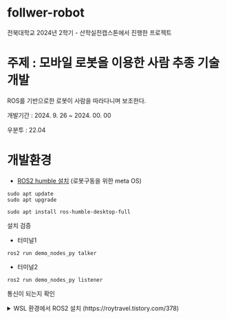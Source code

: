 # follwer-robot
전북대학교 2024년 2학기 - 산학실전캡스톤에서 진행한 프로젝트

# 주제 : 모바일 로봇을 이용한 사람 추종 기술 개발
ROS를 기반으로한 로봇이 사람을 따라다니며 보조한다.

개발기간 : 2024. 9. 26 ~ 2024. 00. 00

우분투 : 22.04

# 개발환경
* [ROS2 humble 설치](https://docs.ros.org/en/humble/Installation/Ubuntu-Install-Debs.html#install-ros-2-packages) (로봇구동을 위한 meta OS)
```
sudo apt update
sudo apt upgrade
```
```
sudo apt install ros-humble-desktop-full
```
설치 검증
* 터미널1
```
ros2 run demo_nodes_py talker
```
* 터미널2
```
ros2 run demo_nodes_py listener
```
통신이 되는지 확인

<details>
<summary> WSL 환경에서 ROS2 설치 (https://roytravel.tistory.com/378)</summary>


1. ROS 설치를 위한 universe 저장소 활성화
```
apt-cache policy | grep universe
```
2. ROS2 apt 저장소를 시스템에 추가 & GPG 키 승인
```
sudo apt update && sudo apt install curl gnupg lsb-release
sudo curl -sSL https://raw.githubusercontent.com/ros/rosdistro/master/ros.key -o /usr/share/keyrings/ros-archive-keyring.gpg
```
3. ROS2 저장소를 sources.list에 추가
```
echo "deb [arch=$(dpkg --print-architecture) signed-by=/usr/share/keyrings/ros-archive-keyring.gpg] http://packages.ros.org/ros2/ubuntu $(source /etc/os-release && echo $UBUNTU_CODENAME) main" | sudo tee /etc/apt/sources.list.d/ros2.list > /dev/null
```
4. 우분투 시스템 update
```
sudo apt update
sudo apt upgrade
```
5. ROS2 설치
```
sudo apt install ros-humble-desktop-full
```

터미널 실행시마다 source 입력을 해줘야함
```
source /opt/ros/humble/setup.bash
```
터미널이 실행될 때 자동으로 실행
```
echo "source /opt/ros/humble/setup.bash" >> ~/.bashrc
```

</details>
